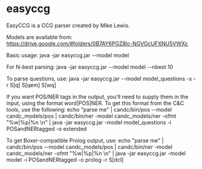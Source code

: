 easyccg
=======

EasyCCG is a CCG parser created by Mike Lewis.

Models are available from: https://drive.google.com/#folders/0B7AY6PGZ8lc-NGVOcUFXNU5VWXc

Basic usage:
    java -jar easyccg.jar --model model

For N-best parsing:
    java -jar easyccg.jar --model model --nbest 10

To parse questions, use:
    java -jar easyccg.jar --model model_questions -s -r S[q] S[qem] S[wq]

If you want POS/NER tags in the output, you'll need to supply them in the input, using the format word|POS|NER. To get this format from the C&C tools, use the following:
    echo "parse me" | candc/bin/pos --model candc_models/pos | candc/bin/ner -model candc_models/ner -ofmt "%w|%p|%n \n" | java -jar easyccg.jar -model model_questions -i POSandNERtagged -o extended

To get Boxer-compatible Prolog output, use:
    echo "parse me" | candc/bin/pos --model candc_models/pos | candc/bin/ner -model candc_models/ner -ofmt "%w|%p|%n \n" | java -jar easyccg.jar -model model -i POSandNERtagged -o prolog -r S[dcl]
